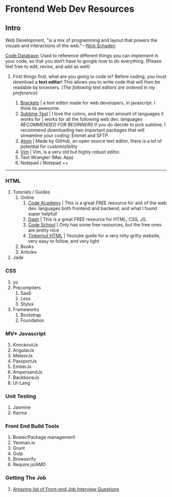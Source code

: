 Frontend Web Dev Resources 
===============================

## Intro
Web Development, "is a mix of programming and layout that powers the visuals and interactions of the web."--[Nick Schaden](https://blog.generalassemb.ly/what-is-front-end-web-development/)

[Code Database](https://docs.google.com/spreadsheet/ccc?key=0Au-8f__TLXEddGlHSFFhZG1TcnIwaFdxZVVVcXhxN3c&usp=sharing): Used to reference different things you can implement in your code, so that you don’t have to google how to do everything. (Please feel free to edit, revise, and add as well)



1. First things first, what are you going to code in? Before coding, you must download a **text editor**! This allows you to write code that will then be readable by browsers. (_The following text editors are ordered in my preference_)

    1. [Brackets](http://brackets.io/) | a text editor made for web developers, in javascript. I think its awesome. 
    2. [Sublime Text](http://www.sublimetext.com/) | I love the colors, and the vast amount of languages it works for | works for all the following web dev. languages *RECOMMENDED FOR BEGINNERS* If you do decide to pick sublime, I recommend downloading two important packages that will streamline your coding: Emmet and SFTP. 
    3. [Atom](https://atom.io/) | Made by GitHub, an open source text editor, there is a lot of potential for customizibility
    4. [Vim](http://www.vim.org/) | Vim, is a very old but highly robust editor.
    5. Text Wrangler (Mac App)
    6. Notepad / Notepad ++
    
---

### HTML
1. Tutorials / Guides
    1. Online
        1. [Code Academy](http://www.codecademy.com/) | This is a great FREE resource for alot of the web dev. languages both frontend and backend, and what I found super helpful! 
        2. [Dash](https://dash.generalassemb.ly/) | This is a great FREE resource for HTML, CSS, JS.
        3. [Code School](https://www.codeschool.com/) | Only has some free resources, but the free ones are pretty nice
        4. [Tinkernut HTML](http://www.youtube.com/watch?v=6Ct6emxVR9w ) | Youtube guide for a very nitty gritty website, very easy to follow, and very light
    2. Books
    3. Articles
2. Jade

### CSS 
1. yo 
2. Precompilers
    1. SaaS
    2. Less
    3. Stylus
3. Frameworks
    1. Bootstrap
    2. Foundation

### MV* Javascript 
1. KnockoutJs
2. AngularJs
3. MeteorJs
4. PassportJs
5. EmberJs
6. AmpersandJs
7. BackboneJs
8. UI-Lang


### Unit Testing
1. Jasmine
2. Karma

### Front End Build Tools
1. Bower/Package management
2. Yeoman.io
3. Grunt
4. Gulp
5. Browserify
6. Require.js/AMD



### Getting The Job
1. [Amazing list of Front-end Job Interview Questions](https://github.com/darcyclarke/Front-end-Developer-Interview-Questions)